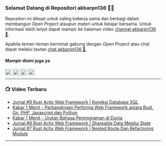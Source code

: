 ### Selamat Datang di Repositori akbarpn136 🙏🏻

Repositori ini dibuat untuk saling bekerja sama dan berbagi dalam membangun _Open Project_ ataupun materi untuk belajar 
bersama. Untuk informasi lebih lanjut dapat mampir ke halaman video 
[channel akbarpn136 🎥](https://youtube.com/user/akbarpn136).

Apabila teman-teman berminat gabung dengan _Open Project_ atau chat dapat melalui tautan 
[chat akbarpn136 💬](https://discord.gg/7dTG9sg).

#### Mampir disini juga ya
[<img align="left" alt="akbarpn136 | YouTube" width="22px" src="https://cdn.jsdelivr.net/npm/simple-icons@v3/icons/youtube.svg" />][youtube]
[<img align="left" alt="akbarpn136 | Twitter" width="22px" src="https://cdn.jsdelivr.net/npm/simple-icons@v3/icons/twitter.svg" />][twitter]
[<img align="left" alt="akbarpn136 | LinkedIn" width="22px" src="https://cdn.jsdelivr.net/npm/simple-icons@v3/icons/linkedin.svg" />][linkedin]
[<img align="left" alt="akbarpn136 | Instagram" width="22px" src="https://cdn.jsdelivr.net/npm/simple-icons@v3/icons/instagram.svg" />][instagram]

[twitter]: https://twitter.com/akbarpn136
[youtube]: https://www.youtube.com/user/akbarpn136
[instagram]: https://instagram.com/akbarpn136
[linkedin]: https://www.linkedin.com/in/arizal-akbar-zikri-63461458/

<br />

---

### 📺 Video Terbaru
<!-- YOUTUBE:START -->
- [Jurnal #9 Rust Actix Web Framework | Koneksi Database SQL](https://www.youtube.com/watch?v=JkQyTloH8ng)
- [Kabar 1 Menit - Perbandingan Performa Web Framework antara Rust, Go, PHP, Javascript dan Python](https://www.youtube.com/watch?v=n8UhkT4VGMg)
- [Kabar 1 Menit - Urutan Bahasa Pemrograman di Dunia](https://www.youtube.com/watch?v=ZiYGQOQ31OI)
- [Jurnal #8 Rust Actix Web Framework | Shareable Data Melalui State](https://www.youtube.com/watch?v=YPfYuxWB3B4)
- [Jurnal #7 Rust Actix Web Framework | Nested Route Dan Refactoring Module](https://www.youtube.com/watch?v=WitT0qt-Zlc)
<!-- YOUTUBE:END -->

---
